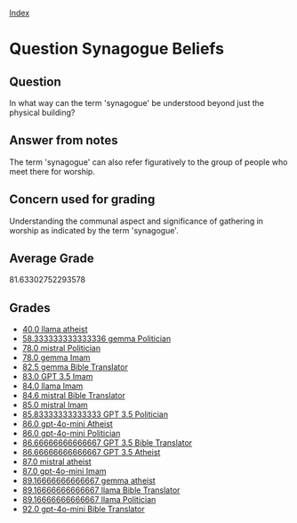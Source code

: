
[Index](../../index.md)
# Question Synagogue Beliefs
## Question
In what way can the term 'synagogue' be understood beyond just the physical building?

## Answer from notes
The term 'synagogue' can also refer figuratively to the group of people who meet there for worship.

## Concern used for grading
Understanding the communal aspect and significance of gathering in worship as indicated by the term 'synagogue'.

## Average Grade
81.63302752293578

## Grades
 * [40.0 llama atheist](../answers/llama_atheist/Synagogue_Beliefs.md)
 * [58.333333333333336 gemma Politician](../answers/gemma_Politician/Synagogue_Beliefs.md)
 * [78.0 mistral Politician](../answers/mistral_Politician/Synagogue_Beliefs.md)
 * [78.0 gemma Imam](../answers/gemma_Imam/Synagogue_Beliefs.md)
 * [82.5 gemma Bible Translator](../answers/gemma_Bible_Translator/Synagogue_Beliefs.md)
 * [83.0 GPT 3.5 Imam](../answers/GPT_3.5_Imam/Synagogue_Beliefs.md)
 * [84.0 llama Imam](../answers/llama_Imam/Synagogue_Beliefs.md)
 * [84.6 mistral Bible Translator](../answers/mistral_Bible_Translator/Synagogue_Beliefs.md)
 * [85.0 mistral Imam](../answers/mistral_Imam/Synagogue_Beliefs.md)
 * [85.83333333333333 GPT 3.5 Politician](../answers/GPT_3.5_Politician/Synagogue_Beliefs.md)
 * [86.0 gpt-4o-mini Atheist](../answers/gpt-4o-mini_Atheist/Synagogue_Beliefs.md)
 * [86.0 gpt-4o-mini Politician](../answers/gpt-4o-mini_Politician/Synagogue_Beliefs.md)
 * [86.66666666666667 GPT 3.5 Bible Translator](../answers/GPT_3.5_Bible_Translator/Synagogue_Beliefs.md)
 * [86.66666666666667 GPT 3.5 Atheist](../answers/GPT_3.5_Atheist/Synagogue_Beliefs.md)
 * [87.0 mistral atheist](../answers/mistral_atheist/Synagogue_Beliefs.md)
 * [87.0 gpt-4o-mini Imam](../answers/gpt-4o-mini_Imam/Synagogue_Beliefs.md)
 * [89.16666666666667 gemma atheist](../answers/gemma_atheist/Synagogue_Beliefs.md)
 * [89.16666666666667 llama Bible Translator](../answers/llama_Bible_Translator/Synagogue_Beliefs.md)
 * [89.16666666666667 llama Politician](../answers/llama_Politician/Synagogue_Beliefs.md)
 * [92.0 gpt-4o-mini Bible Translator](../answers/gpt-4o-mini_Bible_Translator/Synagogue_Beliefs.md)
